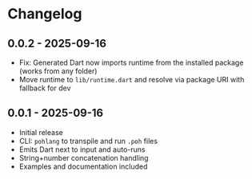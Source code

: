 # Changelog

## 0.0.2 - 2025-09-16
- Fix: Generated Dart now imports runtime from the installed package (works from any folder)
- Move runtime to `lib/runtime.dart` and resolve via package URI with fallback for dev

## 0.0.1 - 2025-09-16
- Initial release
- CLI: `pohlang` to transpile and run `.poh` files
- Emits Dart next to input and auto-runs
- String+number concatenation handling
- Examples and documentation included
